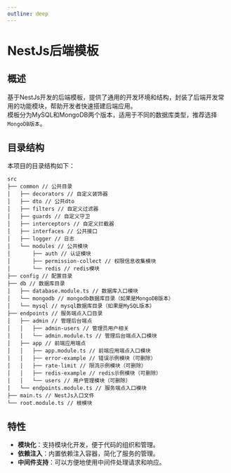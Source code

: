 ```yaml
---
outline: deep
---
```


# NestJs后端模板

## 概述
基于NestJs开发的后端模板，提供了通用的开发环境和结构，封装了后端开发常用的功能模块，帮助开发者快速搭建后端应用。   
模板分为MySQL和MongoDB两个版本，适用于不同的数据库类型，推荐选择`MongoDB版本`。

## 目录结构
本项目的目录结构如下：
```
src
├── common // 公共目录
│   ├── decorators // 自定义装饰器
│   ├── dto // 公共dto
│   ├── filters // 自定义过滤器
│   ├── guards // 自定义守卫
│   ├── interceptors // 自定义拦截器
│   ├── interfaces // 公共接口
│   ├── logger // 日志
│   └── modules // 公共模块
│       ├── auth // 认证模块
│       ├── permission-collect // 权限信息收集模块
│       └── redis // redis模块
├── config // 配置目录
├── db // 数据库目录
│   ├── database.module.ts // 数据库入口模块
│   └── mongodb // mongodb数据库目录（如果是MongoDB版本）
│   └── mysql // mysql数据库目录（如果是MySQL版本）
├── endpoints // 服务端点入口目录
│   ├── admin // 管理后台端点
│   │   ├── admin-users // 管理员用户相关
│   │   └── admin.module.ts // 管理后台端点入口模块
│   ├── app // 前端应用端点
│   │   ├── app.module.ts // 前端应用端点入口模块
│   │   ├── error-example // 错误示例模块（可删除）
│   │   ├── rate-limit // 限流示例模块（可删除）
│   │   ├── redis-example // redis示例模块（可删除）
│   │   └── users // 用户管理模块（可删除）
│   └── endpoints.module.ts // 服务端点入口模块
├── main.ts // NestJs入口文件
└── root.module.ts // 根模块
```

## 特性
- **模块化**：支持模块化开发，便于代码的组织和管理。
- **依赖注入**：内置依赖注入容器，简化了服务的管理。
- **中间件支持**：可以方便地使用中间件处理请求和响应。

